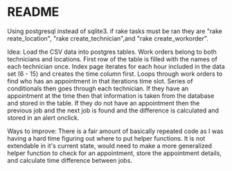 # README

Using postgresql instead of sqlite3. 
if rake tasks must be ran they are "rake reate_location", "rake create_technician",and "rake create_workorder".

Idea:
Load the CSV data into postgres tables. 
Work orders belong to both technicians and locations. 
First row of the table is filled with the names of each technician once.
Index page iterates for each hour included in the data set (6 - 15) and creates the time column first.
Loops through work orders to find who has an appointment in that iterations time slot. 
Series of conditionals then goes through each technician. 
If they have an appointment at the time then that information is taken from the database and stored in the table. 
If they do not have an appointment then the previous job and the next job is found and the difference is calculated and stored in an alert onclick. 

Ways to improve:
There is a fair amount of basically repeated code as I was having a hard time figuring out where to put helper functions.
It is not extendable in it's current state, would need to make a more generalized helper function to check for an appointment, store the appointment details, and calculate time difference between jobs. 
